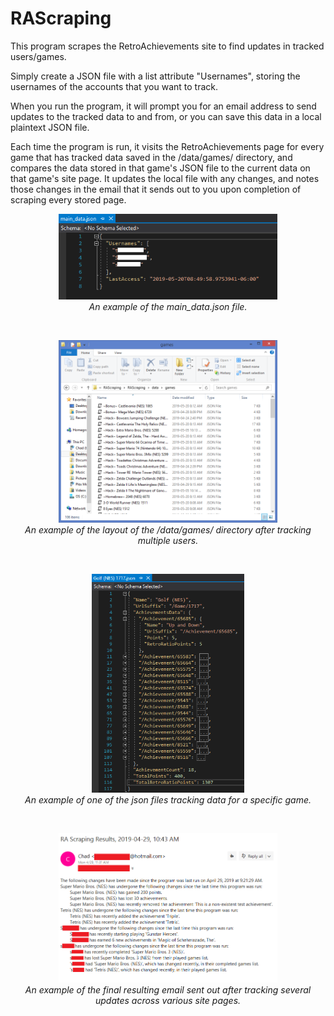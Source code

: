 # RAScraping
This program scrapes the RetroAchievements site to find updates in tracked users/games.

Simply create a JSON file with a list attribute "Usernames", storing the usernames of the accounts that you want to track.

When you run the program, it will prompt you for an email address to send updates to the tracked data to and from, or you can save this data in a local plaintext JSON file.

Each time the program is run, it visits the RetroAchievements page for every game that has tracked data saved in the /data/games/ directory, and compares the data stored in that game's JSON file to the current data on that game's site page. It updates the local file with any changes, and notes those changes in the email that it sends out to you upon completion of scraping every stored page.

<p align="center">
  <img src="/images/main_data.png" width="350" />
  <br />
  <em>An example of the main_data.json file.</em>
</p>

<br />

<p align="center">
  <img src="/images/files.png" width="350" />
  <br />
  <em>An example of the layout of the /data/games/ directory after tracking multiple users.</em>
</p>

<br />

<p align="center">
  <img src="/images/game_data_example.png" height="350" />
  <br />
  <em>An example of one of the json files tracking data for a specific game.</em>
</p>

<br />

<p align="center">
  <img src="/images/email_example.png" width="350" />
  <br />
  <em>An example of the final resulting email sent out after tracking several updates across various site pages.</em>
</p>
